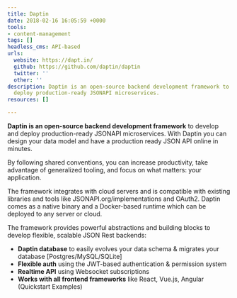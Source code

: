 ```yaml
---
title: Daptin
date: 2018-02-16 16:05:59 +0000
tools:
- content-management
tags: []
headless_cms: API-based
urls:
  website: https://dapt.in/
  github: https://github.com/daptin/daptin
  twitter: ''
  other: ''
description: Daptin is an open-source backend development framework to develop and
  deploy production-ready JSONAPI microservices.
resources: []

---
```

**Daptin is an open-source backend development framework** to develop and deploy production-ready JSONAPI microservices. With Daptin you can design your data model and have a production ready JSON API online in minutes.

By following shared conventions, you can increase productivity, take advantage of generalized tooling, and focus on what matters: your application.

The framework integrates with cloud servers and is compatible with existing libraries and tools like JSONAPI.org/implementations and OAuth2. Daptin comes as a native binary and a Docker-based runtime which can be deployed to any server or cloud.

The framework provides powerful abstractions and building blocks to develop flexible, scalable JSON Rest backends:

* **Daptin database** to easily evolves your data schema & migrates your database \[Postgres/MySQL/SQLite\]
* **Flexible auth** using the JWT-based authentication & permission system
* **Realtime API** using Websocket subscriptions
* **Works with all frontend frameworks** like React, Vue.js, Angular (Quickstart Examples)

##
